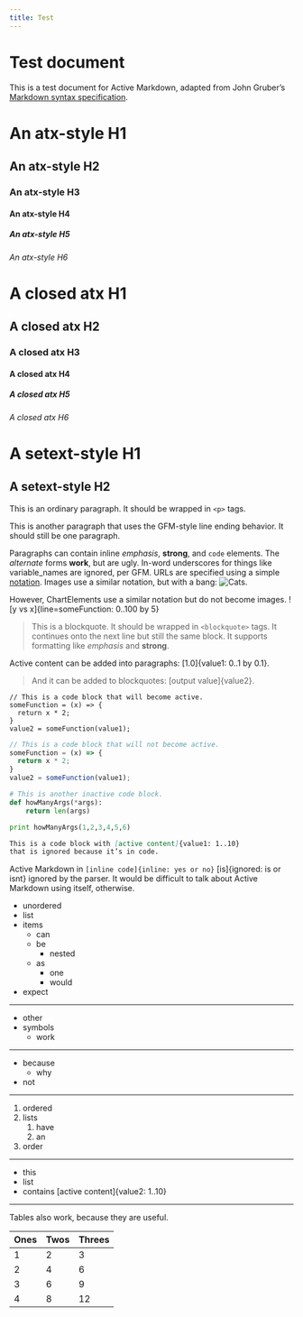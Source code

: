 ```yaml
---
title: Test
---
```

# Test document

This is a test document for Active Markdown, adapted from John Gruber’s [Markdown syntax specification](http://daringfireball.net/projects/markdown/syntax.text).



# An atx-style H1

## An atx-style H2

### An atx-style H3

#### An atx-style H4

##### An atx-style H5

###### An atx-style H6

# A closed atx H1 #

## A closed atx H2 ##

### A closed atx H3 ###

#### A closed atx H4 ####

##### A closed atx H5 #####

###### A closed atx H6 ######

A setext-style H1
=================

A setext-style H2
-----------------

This is an ordinary paragraph. It should be wrapped in `<p>` tags.

This is another paragraph that
uses the GFM-style line ending
behavior. It should still be
one paragraph.

Paragraphs can contain inline *emphasis*, **strong**, and `code` elements. The _alternate_ forms __work__, but are ugly. In-word underscores for things like variable_names are ignored, per GFM. URLs are specified using a simple [notation](http://example.com). Images use a similar notation, but with a bang: ![Cats](http://placekitten.com/300/200/).

However, ChartElements use a similar notation but do not become images. ![y vs x]{line=someFunction: 0..100 by 5}

> This is a blockquote. It should be wrapped in `<blockquote>` tags.
> It continues onto the next line but still the same block. It supports
> formatting like *emphasis* and **strong**.

Active content can be added into paragraphs: [1.0]{value1: 0..1 by 0.1}.

> And it can be added to blockquotes: [output value]{value2}.

    // This is a code block that will become active.
    someFunction = (x) => {
      return x * 2;
    }
    value2 = someFunction(value1);


```javascript
// This is a code block that will not become active.
someFunction = (x) => {
  return x * 2;
}
value2 = someFunction(value1);
```

```python
# This is another inactive code block.
def howManyArgs(*args):
    return len(args)

print howManyArgs(1,2,3,4,5,6)
```

```markdown
This is a code block with [active content]{value1: 1..10}
that is ignored because it’s in code.
```

Active Markdown in `[inline code]{inline: yes or no}` [is]{ignored: is or isnt} ignored by the parser. It would be difficult to talk about Active Markdown using itself, otherwise.

* unordered
* list
* items
    * can
    * be
        * nested
    * as
        * one
        * would
* expect

-----

+ other
+ symbols
    + work

-----

- because
    - why
- not

-----

1. ordered
2. lists
    1. have
    2. an
3. order

-----

* this
* list
* contains [active content]{value2: 1..10}

-----

Tables also work, because they are useful.

| Ones | Twos | Threes  |
|------|------|---------|
| 1    | 2    | 3       |
| 2    | 4    | 6       |
| 3    | 6    | 9       |
| 4    | 8    | 12      |




